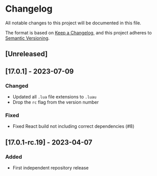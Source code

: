 # Changelog

All notable changes to this project will be documented in this file.

The format is based on [Keep a Changelog](https://keepachangelog.com/en/1.0.0/),
and this project adheres to [Semantic Versioning](https://semver.org/spec/v2.0.0.html).

## [Unreleased]

## [17.0.1] - 2023-07-09

### Changed

- Updated all `.lua` file extensions to `.luau`
- Drop the `rc` flag from the version number

### Fixed

- Fixed React build not including correct dependencies (#8)

## [17.0.1-rc.19] - 2023-04-07

### Added

- First independent repository release
